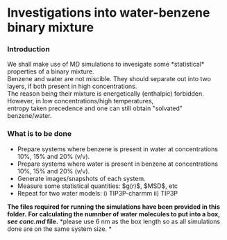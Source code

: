 <h1> Investigations into water-benzene binary mixture </h1>

<h3> Introduction </h3>
We shall make use of MD simulations to invesigate some *statistical* properties of a binary mixture.<br>
Benzene and water are not miscible. They should separate out into two layers, if both present in high concentrations.<br>
The reason being their mixture is energetically (enthalpic) forbidden. However, in low concentrations/high temperatures,<br>
entropy taken precedence and one can still obtain "solvated" benzene/water.

<h3> What is to be done </h3>
<ul>
 <li> Prepare systems where benzene is present in water at concentrations 10%, 15% and 20% (v/v). </li>
 <li> Prepare systems where water is present in benzene at concentrations 10%, 15% and 20% (v/v). </li>
 <li> Generate images/snapshots of each system. </li>
 <li> Measure some statistical quantities: $g(r)$, $MSD$, etc </li>
 <li> Repeat for two water models: i) TIP3P-charmm ii) TIP3P </li>
</ul>

**The files required for running the simulations have been provided in this folder.**
**For calculating the numnber of water molecules to put into a box, *see conc.md* file.**
*please use 6 nm as the box length so as all simulations done are on the same system size. *
